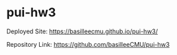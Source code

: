 # pui-hw3

Deployed Site: https://basilleecmu.github.io/pui-hw3/

Repository Link: https://github.com/basilleeCMU/pui-hw3
